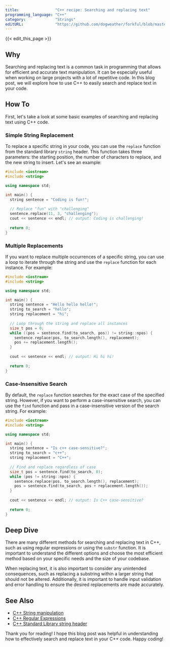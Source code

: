 ```yaml
---
title:                "C++ recipe: Searching and replacing text"
programming_language: "C++"
category:             "Strings"
editURL:              "https://github.com/dogweather/forkful/blob/master/content/en/cpp/searching-and-replacing-text.md"
---
```


{{< edit_this_page >}}

## Why

Searching and replacing text is a common task in programming that allows for efficient and accurate text manipulation. It can be especially useful when working on large projects with a lot of repetitive code. In this blog post, we will explore how to use C++ to easily search and replace text in your code.

## How To

First, let's take a look at some basic examples of searching and replacing text using C++ code.

### Simple String Replacement

To replace a specific string in your code, you can use the `replace` function from the standard library `string` header. This function takes three parameters: the starting position, the number of characters to replace, and the new string to insert. Let's see an example:

```C++
#include <iostream>
#include <string>

using namespace std;

int main() {
  string sentence = "Coding is fun!";
  
  // Replace "fun" with "challenging"
  sentence.replace(11, 3, "challenging"); 
  cout << sentence << endl; // output: Coding is challenging!
  
  return 0;
}
```

### Multiple Replacements

If you want to replace multiple occurrences of a specific string, you can use a loop to iterate through the string and use the `replace` function for each instance. For example:

```C++
#include <iostream>
#include <string>

using namespace std;

int main() {
  string sentence = "Hello hello hello!";
  string to_search = "hello";
  string replacement = "hi";
  
  // Loop through the string and replace all instances
  size_t pos = 0;
  while ((pos = sentence.find(to_search, pos)) != string::npos) {
    sentence.replace(pos, to_search.length(), replacement);
    pos += replacement.length();
  }
  
  cout << sentence << endl; // output: Hi hi hi!
  
  return 0;
}
```

### Case-Insensitive Search

By default, the `replace` function searches for the exact case of the specified string. However, if you want to perform a case-insensitive search, you can use the `find` function and pass in a case-insensitive version of the search string. For example:

```C++
#include <iostream>
#include <string>

using namespace std;

int main() {
  string sentence = "Is c++ case-sensitive?";
  string to_search = "c++";
  string replacement = "C++";
  
  // Find and replace regardless of case
  size_t pos = sentence.find(to_search, 0);
  while (pos != string::npos) {
    sentence.replace(pos, to_search.length(), replacement);
    pos = sentence.find(to_search, pos + replacement.length());
  }
  
  cout << sentence << endl; // output: Is C++ case-sensitive?
  
  return 0;
}
```

## Deep Dive

There are many different methods for searching and replacing text in C++, such as using regular expressions or using the `substr` function. It is important to understand the different options and choose the most efficient method based on your specific needs and the size of your codebase.

When replacing text, it is also important to consider any unintended consequences, such as replacing a substring within a larger string that should not be altered. Additionally, it is important to handle input validation and error handling to ensure the desired replacements are made accurately.

## See Also

- [C++ String manipulation](https://www.geeksforgeeks.org/c-string-manipulation-class-applications/)
- [C++ Regular Expressions](https://www.geeksforgeeks.org/regular-expressions-in-c-c/)
- [C++ Standard Library string header](https://www.cplusplus.com/reference/string/)

Thank you for reading! I hope this blog post was helpful in understanding how to effectively search and replace text in your C++ code. Happy coding!